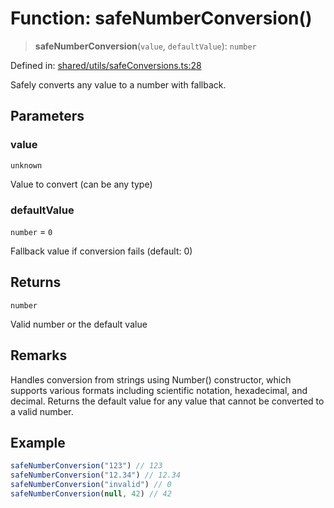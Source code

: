 # Function: safeNumberConversion()

> **safeNumberConversion**(`value`, `defaultValue`): `number`

Defined in: [shared/utils/safeConversions.ts:28](https://github.com/Nick2bad4u/Uptime-Watcher/blob/8a1973382d5fe14c52996ecda381894eb7ecd4a6/shared/utils/safeConversions.ts#L28)

Safely converts any value to a number with fallback.

## Parameters

### value

`unknown`

Value to convert (can be any type)

### defaultValue

`number` = `0`

Fallback value if conversion fails (default: 0)

## Returns

`number`

Valid number or the default value

## Remarks

Handles conversion from strings using Number() constructor, which supports
various formats including scientific notation, hexadecimal, and decimal.
Returns the default value for any value that cannot be converted to a valid number.

## Example

```typescript
safeNumberConversion("123") // 123
safeNumberConversion("12.34") // 12.34
safeNumberConversion("invalid") // 0
safeNumberConversion(null, 42) // 42
```
